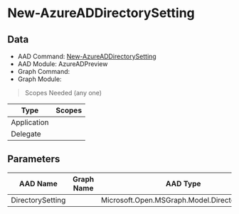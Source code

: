 # New-AzureADDirectorySetting

## Data

+ AAD Command: [New-AzureADDirectorySetting](https://docs.microsoft.com/en-us/powershell/module/AzureAD/New-AzureADDirectorySetting?view=azureadps-2.0-preview)
+ AAD Module: AzureADPreview
+ Graph Command: 
+ Graph Module: 

> Scopes Needed (any one)

|Type|Scopes|
|---|---|
|Application||
|Delegate||

## Parameters

|AAD Name|Graph Name|AAD Type|Graph Type|Infos|
|---|---|---|---|---|
|DirectorySetting||Microsoft.Open.MSGraph.Model.DirectorySetting|||

